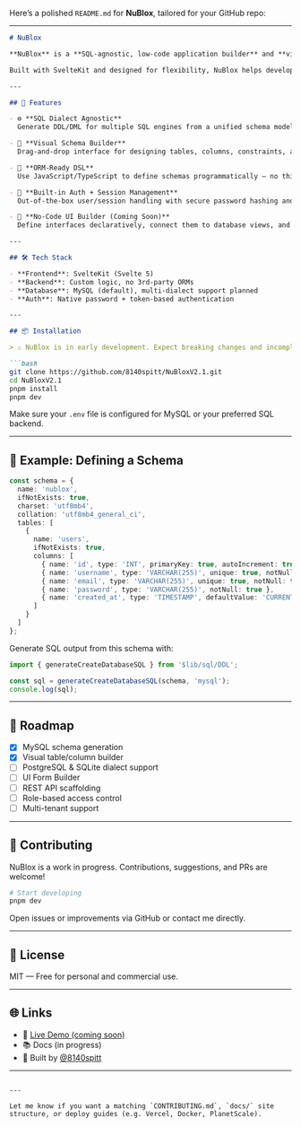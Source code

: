 Here’s a polished `README.md` for **NuBlox**, tailored for your GitHub repo:

---

````markdown
# NuBlox

**NuBlox** is a **SQL-agnostic, low-code application builder** and **visual database studio** — an open-source alternative to Oracle APEX that works with **any SQL dialect**.

Built with SvelteKit and designed for flexibility, NuBlox helps developers and teams rapidly model, build, and deploy applications on top of **MySQL, PostgreSQL, SQLite**, and more — without being locked into a single vendor.

---

## 🚀 Features

- ⚙️ **SQL Dialect Agnostic**  
  Generate DDL/DML for multiple SQL engines from a unified schema model.

- 🧱 **Visual Schema Builder**  
  Drag-and-drop interface for designing tables, columns, constraints, and relationships.

- 🧰 **ORM-Ready DSL**  
  Use JavaScript/TypeScript to define schemas programmatically — no third-party libraries required.

- 🔐 **Built-in Auth + Session Management**  
  Out-of-the-box user/session handling with secure password hashing and token workflows.

- 🎨 **No-Code UI Builder (Coming Soon)**  
  Define interfaces declaratively, connect them to database views, and auto-generate admin apps.

---

## 🛠 Tech Stack

- **Frontend**: SvelteKit (Svelte 5)
- **Backend**: Custom logic, no 3rd-party ORMs
- **Database**: MySQL (default), multi-dialect support planned
- **Auth**: Native password + token-based authentication

---

## 📦 Installation

> ⚠️ NuBlox is in early development. Expect breaking changes and incomplete features.

```bash
git clone https://github.com/8140spitt/NuBloxV2.1.git
cd NuBloxV2.1
pnpm install
pnpm dev
````

Make sure your `.env` file is configured for MySQL or your preferred SQL backend.

---

## 📄 Example: Defining a Schema

```ts
const schema = {
  name: 'nublox',
  ifNotExists: true,
  charset: 'utf8mb4',
  collation: 'utf8mb4_general_ci',
  tables: [
    {
      name: 'users',
      ifNotExists: true,
      columns: [
        { name: 'id', type: 'INT', primaryKey: true, autoIncrement: true },
        { name: 'username', type: 'VARCHAR(255)', unique: true, notNull: true },
        { name: 'email', type: 'VARCHAR(255)', unique: true, notNull: true },
        { name: 'password', type: 'VARCHAR(255)', notNull: true },
        { name: 'created_at', type: 'TIMESTAMP', defaultValue: 'CURRENT_TIMESTAMP' }
      ]
    }
  ]
};
```

Generate SQL output from this schema with:

```ts
import { generateCreateDatabaseSQL } from '$lib/sql/DDL';

const sql = generateCreateDatabaseSQL(schema, 'mysql');
console.log(sql);
```

---

## 🧩 Roadmap

* [x] MySQL schema generation
* [x] Visual table/column builder
* [ ] PostgreSQL & SQLite dialect support
* [ ] UI Form Builder
* [ ] REST API scaffolding
* [ ] Role-based access control
* [ ] Multi-tenant support

---

## 💬 Contributing

NuBlox is a work in progress. Contributions, suggestions, and PRs are welcome!

```bash
# Start developing
pnpm dev
```

Open issues or improvements via GitHub or contact me directly.

---

## 📜 License

MIT — Free for personal and commercial use.

---

## 🌐 Links

* 🔗 [Live Demo (coming soon)]()
* 📚 Docs (in progress)
* 🧠 Built by [@8140spitt](https://github.com/8140spitt)

---

```

---

Let me know if you want a matching `CONTRIBUTING.md`, `docs/` site structure, or deploy guides (e.g. Vercel, Docker, PlanetScale).
```
